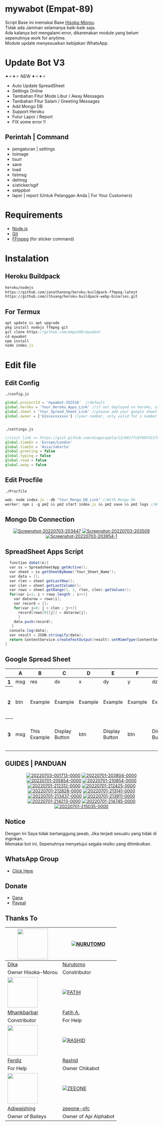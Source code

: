 # mywabot (Empat-89)
Script Base ini memakai Base [Hisoka-Morou](https://github.com/DikaArdnt/Hisoka-Morou).<br/>
Tidak ada Jaminan selamanya baik-baik saja.<br/>
Ada kalanya bot mengalami error, dikarenakan module yang belum sepenuhnya work for anytime.<br/>
Module update menyesuaikan kebijakan WhatsApp.<br/>

# Update Bot V3
✦✧✦✧ NEW ✦✧✦✧<br/>
* Auto Update SpreadSheet<br/>
* Settings Online <br/>
* Tambahan Fitur Mode Libur / Away Messages<br/>
* Tambahan Fitur Salam / Greeting Messages<br/>
* Add Mongo DB <br/>
* Support Heroku <br/>
* Futur Lapor / Report <br/>
* FIX some error !!

## Perintah | Command
* pengaturan | settings
* toimage
* tourl
* save
* load
* listmsg
* delmsg
* s/sticker/sgif
* setppbot
* lapor | report (Untuk Pelanggan Anda | For Your Customers)

# Requirements
* [Node.js](https://nodejs.org/en/)
* [Git](https://git-scm.com/downloads)
* [FFmpeg](https://github.com/BtbN/FFmpeg-Builds/releases/download/autobuild-2020-12-08-13-03/ffmpeg-n4.3.1-26-gca55240b8c-win64-gpl-4.3.zip) (for sticker command)

# Instalation
## Heroku Buildpack
```bash
heroku/nodejs
https://github.com/jonathanong/heroku-buildpack-ffmpeg-latest
https://github.com/clhuang/heroku-buildpack-webp-binaries.git
```
## For Termux
```ts
apt update && apt upgrade
pkg install nodejs ffmpeg git
git clone https://github.com/empat89/mywabot
cd mywabot
npm install
node index.js
```

# Edit file
## Edit Config
`./config.js`
```ts
global.projectId = 'mywabot-352516'  //default
global.heroku = 'Your_Heroku_Apps_Link' //if not deployed on heroku, use http://google.com (http ONLY, not https)
global.sheet = 'Your_Spread_Sheet_Link' //please add your google sheet link with script
global.owner = ['62xxxxxxxxxx'] //your number, only valid for 1 number



```

`./settings.js`
```ts
//visit link >> https://gist.github.com/diogocapela/12c6617fc87607d11fd62d2a4f42b02a
global.timeEn = 'Europe/London'
global.timeIn = 'Asia/Jakarta'
global.greeting = false
global.typing = false
global.read = false
global.away = false 
```
## Edit Procfile
`./Procfile`
```ts
web: node index.js --db "Your_Mongo_DB_Link" //With Mongo Db
worker: npm i -g pm2 && pm2 start index.js && pm2 save && pm2 logs //Without Mongo Db
```

## Mongo Db Connection
<p align="center">
<a href="https://ibb.co/mNkJf61"><img src="https://i.ibb.co/xFWhxJP/Screenshot-20220703-203447.png" alt="Screenshot-20220703-203447" border="0"></a>
<a href="https://ibb.co/2nKVB3M"><img src="https://i.ibb.co/Lkpjfdg/Screenshot-20220703-203509.png" alt="Screenshot-20220703-203509" border="0"></a>
<a href="https://ibb.co/2tNJyMC"><img src="https://i.ibb.co/WytC6zM/Screenshot-20220703-203954-1.jpg" alt="Screenshot-20220703-203954-1" border="0"></a>
</p>

## SpreadSheet Apps Script
```gs
  function doGet(e){
  var ss = SpreadsheetApp.getActive();
  var sheet = ss.getSheetByName('Your_Sheet_Name');
  var data = [];
  var rlen = sheet.getLastRow();
  var clen = sheet.getLastColumn();
  var rows = sheet.getRange(1, 1, rlen, clen).getValues();
  for(var i=1; i < rows.length ; i++){
    var datarow = rows[i];
    var record = {};
    for(var j=0; j < clen ; j++){
      record[rows[0][j]] = datarow[j];
      }
    data.push(record);
   }
  console.log(data);
  var result = JSON.stringify(data);
  return ContentService.createTextOutput(result).setMimeType(ContentService.MimeType.JSON);
}
```

## Google Spread Sheet
<p align="center">
<meta http-equiv="Content-Type" content="text/html; charset=utf-8"><link type="text/css" rel="stylesheet" href="resources/sheet.css" >
<div class="ritz grid-container" dir="ltr"><table class="waffle" cellspacing="0" cellpadding="0"><thead><tr><th class="row-header freezebar-origin-ltr"></th><th id="697064570C0" style="width:100px;" class="column-headers-background">A</th><th id="697064570C1" style="width:100px;" class="column-headers-background">B</th><th id="697064570C2" style="width:100px;" class="column-headers-background">C</th><th id="697064570C3" style="width:100px;" class="column-headers-background">D</th><th id="697064570C4" style="width:100px;" class="column-headers-background">E</th><th id="697064570C5" style="width:100px;" class="column-headers-background">F</th><th id="697064570C6" style="width:100px;" class="column-headers-background">G</th><th id="697064570C7" style="width:100px;" class="column-headers-background">H</th><th id="697064570C8" style="width:100px;" class="column-headers-background">I</th><th id="697064570C9" style="width:100px;" class="column-headers-background">J</th><th id="697064570C10" style="width:100px;" class="column-headers-background">K</th><th id="697064570C11" style="width:100px;" class="column-headers-background">L</th><th id="697064570C12" style="width:100px;" class="column-headers-background">M</th><th id="697064570C13" style="width:65px;" class="column-headers-background">N</th></tr></thead><tbody><tr style="height: 20px"><th id="697064570R0" style="height: 20px;" class="row-headers-background"><div class="row-header-wrapper" style="line-height: 20px">1</div></th><td class="s0" dir="ltr">msg</td><td class="s0" dir="ltr">res</td><td class="s0" dir="ltr">dx</td><td class="s0" dir="ltr">x</td><td class="s0" dir="ltr">dy</td><td class="s0" dir="ltr">y</td><td class="s0" dir="ltr">dz</td><td class="s0" dir="ltr">z</td><td class="s0" dir="ltr">dxu</td><td class="s0" dir="ltr">xu</td><td class="s0" dir="ltr">dyu</td><td class="s0" dir="ltr">yu</td><td class="s0" dir="ltr">img</td><td class="s0" dir="ltr">set</td></tr><tr style="height: 20px"><th id="697064570R1" style="height: 20px;" class="row-headers-background"><div class="row-header-wrapper" style="line-height: 20px">2</div></th><td class="s1" dir="ltr">btn</td><td class="s2" dir="ltr">Example</td><td class="s2" dir="ltr">Example</td><td class="s2" dir="ltr">Example</td><td class="s2" dir="ltr">Example</td><td class="s2" dir="ltr">Example</td><td class="s2" dir="ltr">Example</td><td class="s2" dir="ltr">Example</td><td class="s2" dir="ltr">Example</td><td class="s3 softmerge" dir="ltr"><div class="softmerge-inner" style="width:97px;left:-1px"><a target="_blank" href="https://telegra.ph/file/64485bc8cd5b89a1ad3a9.jpg">https://telegra.ph/file/64485bc8cd5b89a1ad3a9.jpg</a></div></td><td class="s2" dir="ltr">Example</td><td class="s3 softmerge" dir="ltr"><div class="softmerge-inner" style="width:97px;left:-1px"><a target="_blank" href="https://telegra.ph/file/64485bc8cd5b89a1ad3a9.jpg">https://telegra.ph/file/64485bc8cd5b89a1ad3a9.jpg</a></div></td><td class="s3 softmerge" dir="ltr"><div class="softmerge-inner" style="width:97px;left:-1px"><a target="_blank" href="https://telegra.ph/file/64485bc8cd5b89a1ad3a9.jpg">https://telegra.ph/file/64485bc8cd5b89a1ad3a9.jpg</a></div></td><td class="s2" dir="ltr">15</td></tr><tr style="height: 20px"><th id="697064570R2" style="height: 20px;" class="row-headers-background"><div class="row-header-wrapper" style="line-height: 20px">3</div></th><td class="s4" dir="ltr">msg</td><td class="s5" dir="ltr">This Example</td><td class="s5" dir="ltr">Display Button</td><td class="s5" dir="ltr">btn</td><td class="s5" dir="ltr">Display Button</td><td class="s5" dir="ltr">btn</td><td class="s5" dir="ltr">Display Button</td><td class="s5" dir="ltr">btn</td><td class="s5" dir="ltr">Display Url</td><td class="s6 softmerge" dir="ltr"><div class="softmerge-inner" style="width:97px;left:-1px"><a target="_blank" href="https://t.me/hasanbinharun">https://t.me/hasanbinharun</a></div></td><td class="s5" dir="ltr">Display Url</td><td class="s6 softmerge" dir="ltr"><div class="softmerge-inner" style="width:97px;left:-1px"><a target="_blank" href="https://facebook.com/aba.alyaa">https://facebook.com/aba.alyaa</a></div></td><td class="s6 softmerge" dir="ltr"><div class="softmerge-inner" style="width:97px;left:-1px"><a target="_blank" href="https://telegra.ph/file/64485bc8cd5b89a1ad3a9.jpg">https://telegra.ph/file/64485bc8cd5b89a1ad3a9.jpg</a></div></td><td class="s5" dir="ltr">15</td></tr></tbody></table></div>
</p>

## GUIDES | PANDUAN
<p align="center">
<a href="https://youtube.com/channel/UCVmrkgbpEeILFUcwx7ZC0uA"><img src="https://i.ibb.co/mzmV1H9/20220703-001713-0000.png" alt="20220703-001713-0000" border="0"></a>
<a href="https://ibb.co/yRHHYmV"><img src="https://i.ibb.co/CtRRMpW/20220701-203804-0000.png" alt="20220701-203804-0000" border="0" /></a>
<a href="https://ibb.co/ZMzfvcZ"><img src="https://i.ibb.co/Jsjc8rh/20220701-205854-0000.png" alt="20220701-205854-0000" border="0"></a>
<a href="https://ibb.co/7CfSYmH"><img src="https://i.ibb.co/pw710Fg/20220701-210854-0000.png" alt="20220701-210854-0000" border="0"></a>
<a href="https://ibb.co/Jt3S8Y8"><img src="https://i.ibb.co/sRWXcTc/20220701-212312-0000.png" alt="20220701-212312-0000" border="0"></a>
<a href="https://ibb.co/JkcR0qX"><img src="https://i.ibb.co/nkwsZBh/20220701-212425-0000.png" alt="20220701-212425-0000" border="0"></a>
<a href="https://ibb.co/s6sC528"><img src="https://i.ibb.co/9VyhwNQ/20220701-212828-0000.png" alt="20220701-212828-0000" border="0"></a>
<a href="https://ibb.co/VSJKr7d"><img src="https://i.ibb.co/FwmPNS9/20220701-213141-0000.png" alt="20220701-213141-0000" border="0"></a>
<a href="https://ibb.co/5KL7L27"><img src="https://i.ibb.co/qJpZpxZ/20220701-213437-0000.png" alt="20220701-213437-0000" border="0"></a>
<a href="https://ibb.co/kQ4SmRg"><img src="https://i.ibb.co/f4kxDhY/20220701-213911-0000.png" alt="20220701-213911-0000" border="0"></a>
<a href="https://ibb.co/T4C7jSB"><img src="https://i.ibb.co/VgKznZW/20220701-214213-0000.png" alt="20220701-214213-0000" border="0"></a>
<a href="https://ibb.co/9TsLWJs"><img src="https://i.ibb.co/J754HN5/20220701-214745-0000.png" alt="20220701-214745-0000" border="0"></a>
<a href="https://ibb.co/QP7r7VK"><img src="https://i.ibb.co/bsjzjVK/20220701-215035-0000.png" alt="20220701-215035-0000" border="0"></a>
</p>


## Notice
Dengan Ini Saya tidak bertanggung jawab, Jika terjadi sesuatu yang tidak di inginkan.<br/>
Memakai bot ini, Sepenuhnya menyetujui segala resiko yang ditimbulkan.

## WhatsApp Group
- [Click Here](https://chat.whatsapp.com/InZWuya76b76LjjFuWnQIg)


## Donate
- [Dana](https://link.dana.id/qr/2t8fnli)
- [Paypal](https://paypal.me/mfh489)


## Thanks To 
<a href="https://github.com/DikaArdnt"><img src="https://github.com/DikaArdnt.png?size=100" width="100" height="100"></a> | [![NURUTOMO](https://github.com/Nurutomo.png?size=100)](https://github.com/Nurutomo) 
---|---
[Dika](https://github.com/DikaArdnt)  | [Nurutomo](https://github.com/Nurutomo)
Owner Hisoka-Morou | Constributor |
<a href="https://github.com/MhankBarBar"><img src="https://github.com/MhankBarBar.png?size=100" width="100" height="100"></a> | [![FATIH](https://github.com/fatiharridho.png?size=100)](https://github.com/fatiharridho) 
[Mhankbarbar](https://github.com/MhankBarBar)  | [Fatih A.](https://github.com/fatiharridho)
Constributor | For Help |
<a href="https://github.com/FERDIZ-afk"><img src="https://github.com/FERDIZ-afk.png?size=100" width="100" height="100"></a> | [![RASHID](http://github.com/rashidsiregar28.png?size=100)](http://github.com/rashidsiregar28) 
[Ferdiz](https://github.com/FERDIZ-afk)  | [Rashid](https://github.com/rashidsiregar28)
For Help | Owner Chikabot |
<a href="https://github.com/adiwajshing"><img src="https://github.com/adiwajshing.png?size=100" width="100" height="100"></a> | [![ZEEONE](http://github.com/zeeone-ofc.png?size=100)](http://github.com/zeeone-ofc) 
[Adiwajshing](https://github.com/adiwajshing) | [zeeone-ofc](https://zeeone-ofc.github.io)
Owner of Baileys | Owner of Api Alphabot |
